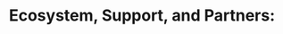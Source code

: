 ---
enable: true
title: "Ecosystem, Support, and Partners:"
description: ""

# Testimonials
testimonials:
  - avatar: "/images/iqengine.png"
    # name: "ESA"
  - avatar: "/images/yspace.png"
    # name: "YSpace @ York University"
  - avatar: "/images/feddev.png"
    # name: "Feddev"
  # - avatar: "/images/csa.png"
    # name: "CSA"
  - avatar: "/images/esa.png"
    # name: "ESA"
  - avatar: "/images/creativedestructionlab.png"
    # name: "Creative Destruction Lab"
  - avatar: "/images/schulichstartups.png"
    # name: "Schulich Startups"
  - avatar: "/images/venturelab.png"
    # name: "VentureLab"
  - avatar: "/images/startupfest.png"
    # name: "Startupfest"
  - avatar: "/images/oci.png"
    # name: "Oci"
  # - avatar: "/images/ucalgary.png"
  #   # name: "ESA"
  # - avatar: "/images/ettus.png"
  #   # name: "ESA"
  # - avatar: "/images/neu.png"
  #   # name: "ESA"
  # - avatar: "/images/gnuradio.png"
  #   # name: "ESA"

  # - name: "Marvin McKinney"
  #   designation: "Web Designer"
  #   avatar: "/images/avatar-sm.png"
  #   content: "Lorem ipsum dolor sit amet consectetur adipisicing elit. Qui iusto illo molestias, assumenda expedita commodi inventore non itaque molestiae voluptatum dolore, facilis sapiente, repellat veniam."

  # - name: "Marvin McKinney"
  #   designation: "Web Designer"
  #   avatar: "/images/avatar-sm.png"
  #   content: "Lorem ipsum dolor sit amet consectetur adipisicing elit. Qui iusto illo molestias, assumenda expedita commodi inventore non itaque molestiae voluptatum dolore, facilis sapiente, repellat veniam."

# don't create a separate page
_build:
  render: "never"
---
